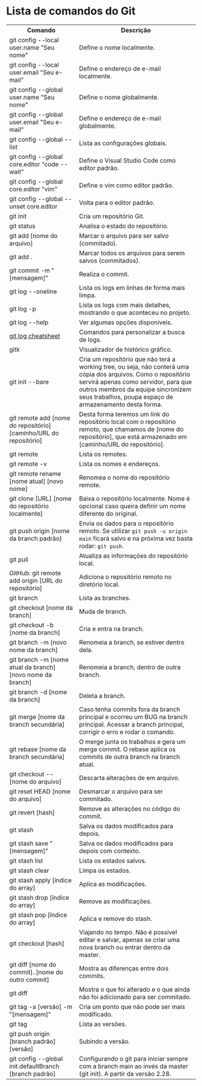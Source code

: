 # Lista de comandos do Git

<table>
  
  <tr>
    <th>Comando</th>
    <th>Descrição</th>
  </tr>
 
  <tr>
    <td>git config --local user.name "Seu nome"</td>
    <td>Define o nome localmente.</td>
  </tr>
  
  <tr>
    <td>git config --local user.email "Seu e-mail"</td>
    <td>Define o endereço de e-mail localmente.</td>
  </tr>
  
  <tr>
    <td>git config --global user.name "Seu nome"</td>
    <td>Define o nome globalmente.</td>
  </tr>
  
  <tr>
    <td>git config --global user.email "Seu e-mail"</td>
    <td>Define o endereço de e-mail globalmente.</td>
  </tr>
  
  <tr>
    <td>git config --global --list</td>
    <td>Lista as configurações globais.</td>
  </tr>
  
  <tr>
    <td>git config --global core.editor "code --wait"</td>
    <td>Define o Visual Studio Code como editor padrão.</td>
  </tr>
  
  <tr>
    <td>git config --global core.editor "vim"</td>
    <td>Define o vim como editor padrão.</td>
  </tr>
  
  <tr>
    <td>git config --global --unset core.editor</td>
    <td>Volta para o editor padrão.</td>
  </tr>
  
  <tr>
    <td>git init</td>
    <td>Cria um repositório Git.</td>
  </tr>
  
  <tr>
    <td>git status</td>
    <td>Analisa o estado do repositório.</td>
  </tr>
  
  <tr>
    <td>git add [nome do arquivo]</td>
    <td>Marcar o arquivo para ser salvo (commitado).</td>
  </tr>
  
  <tr>
    <td>git add .</td>
    <td>Marcar todos os arquivos para serem salvos (commitados).</td>
  </tr>
  
  <tr>
    <td>git commit -m "[mensagem]"</td>
    <td>Realiza o commit.</td>
  </tr>
  
  <tr>
    <td>git log --oneline</td>
    <td>Lista os logs em linhas de forma mais limpa.</td>
  </tr>
  
  <tr>
    <td>git log -p</td>
    <td>Lista os logs com mais detalhes, mostrando o que aconteceu no projeto.</td>
  </tr>
  
  <tr>
    <td>git log --help</td>
    <td>Ver algumas opções disponíveis.</td>
  </tr>
  
  <tr>
    <td><a href="https://devhints.io/git-log">git log cheatsheet</a></td>
    <td>Comandos para personalizar a busca de logs.</td>
  </tr>
  
  <tr>
    <td>gitk</td>
    <td>Visualizador de histórico gráfico.</td>
  </tr>
  
  <tr>
    <td>git init --bare</td>
    <td>Cria um repositório que não terá a working tree, ou seja, não conterá uma cópia dos arquivos. Como o repositório servirá apenas como servidor, para que outros membros da equipe sincronizem seus trabalhos, poupa espaço de armazenamento desta forma.</td>
  </tr>
  
  <tr>
    <td>git remote add [nome do repositório] [caminho/URL do repositório]</td>
    <td>Desta forma teremos um link do repositório local com o repositório remoto, que chamamos de [nome do repositório], que está armazenado em [caminho/URL do repositório].</td>
  </tr>
  
  <tr>
    <td>git remote</td>
    <td>Lista os remotes.</td>
  </tr>
  
  <tr>
    <td>git remote -v</td>
    <td>Lista os nomes e endereços.</td>
  </tr>
  
  <tr>
    <td>git remote rename [nome atual] [novo nome]</td>
    <td>Renomea o nome do repositório remote.</td>
  </tr>
  
  <tr>
    <td>git clone [URL] [nome do repositório localmente]</td>
    <td>Baixa o repositório localmente. Nome é opcional caso queira definir um nome diferente do original.</td>
  </tr>
  
  <tr>
    <td>git push origin [nome da branch padrão]</td>
    <td>Envia os dados para o repositório remoto. Se utilizar <code>git push -u origin main</code> ficará salvo e na próxima vez basta rodar: <code>git push</code>.</td>
  </tr>
  
  <tr>
    <td>git pull</td>
    <td>Atualiza as informações do repositório local.</td>
  </tr>
  
  <tr>
    <td>GitHub: git remote add origin [URL do repositório]</td>
    <td>Adiciona o repositório remoto no diretório local.</td>
  </tr>
  
  <tr>
    <td>git branch</td>
    <td>Lista as branches.</td>
  </tr>
  
  <tr>
    <td>git checkout [nome da branch]</td>
    <td>Muda de branch.</td>
  </tr>
  
  <tr>
    <td>git checkout -b [nome da branch]</td>
    <td>Cria e entra na branch.</td>
  </tr>
  
  <tr>
    <td>git branch -m [novo nome da branch]</td>
    <td>Renomeia a branch, se estiver dentro dela.</td>
  </tr>
  
  <tr>
    <td>git branch -m [nome atual da branch] [novo nome da branch]</td>
    <td>Renomeia a branch, dentro de outra branch.</td>
  </tr>
  
  <tr>
    <td>git branch -d [nome da branch]</td>
    <td>Deleta a branch.</td>
  </tr>
  
  <tr>
    <td>git merge [nome da branch secundária]</td>
    <td>Caso tenha commits fora da branch principal e ocorreu um BUG na branch principal. Acessar a branch principal, corrigir o erro e rodar o comando.</td>
  </tr>
  
  <tr>
    <td>git rebase [nome da branch secundária]</td>
    <td>O merge junta os trabalhos e gera um merge commit. O rebase aplica os commits de outra branch na branch atual.</td>
  </tr>
  
  <tr>
    <td>git checkout -- [nome do arquivo]</td>
    <td>Descarta alterações de em arquivo.</td>
  </tr>

  <tr>
    <td>git reset HEAD [nome do arquivo]</td>
    <td>Desmarcar o arquivo para ser commitado.</td>
  </tr>
  
  <tr>
    <td>git revert [hash]</td>
    <td>Remove as alterações no código do commit.</td>
  </tr>
  
  <tr>
    <td>git stash</td>
    <td>Salva os dados modificados para depois.</td>
  </tr>
  
  <tr>
    <td>git stash save "[mensagem]"</td>
    <td>Salva os dados modificados para depois com contexto.</td>
  </tr>
  
  <tr>
    <td>git stash list</td>
    <td>Lista os estados salvos.</td>
  </tr>
  
  <tr>
    <td>git stash clear</td>
    <td>Limpa os estados.</td>
  </tr>
  
  <tr>
    <td>git stash apply [índice do array]</td>
    <td>Aplica as modificações.</td>
  </tr>
  
  <tr>
    <td>git stash drop [índice do array]</td>
    <td>Remove as modificações.</td>
  </tr>
  
  <tr>
    <td>git stash pop [índice do array]</td>
    <td>Aplica e remove do stash.</td>
  </tr>

  <tr>
    <td>git checkout [hash]</td>
    <td>Viajando no tempo. Não é possível editar e salvar, apenas se criar uma nova branch ou entrar dentro da master.</td>
  </tr>

  <tr>
    <td>git diff [nome do commit]..[nome do outro commit]</td>
    <td>Mostra as diferenças entre dois commits.</td>
  </tr>
  
  <tr>
    <td>git diff</td>
    <td>Mostra o que foi alterado e o que ainda não foi adicionado para ser commitado.</td>
  </tr>
  
  <tr>
    <td>git tag -a [versão] -m "[mensagem]"</td>
    <td>Cria um ponto que não pode ser mais modificado.</td>
  </tr>
  
  <tr>
    <td>git tag</td>
    <td>Lista as versões.</td>
  </tr>
  
  <tr>
    <td>git push origin [branch padrão] [versão]</td>
    <td>Subindo a versão.</td>
  </tr>
  
   <tr>
    <td>git config --global init.defaultBranch [branch padrão]</td>
    <td>Configurando o git para iniciar sempre com a branch main ao invés da master (git init). A partir da versão 2.28.</td>
  </tr>
  
</table>